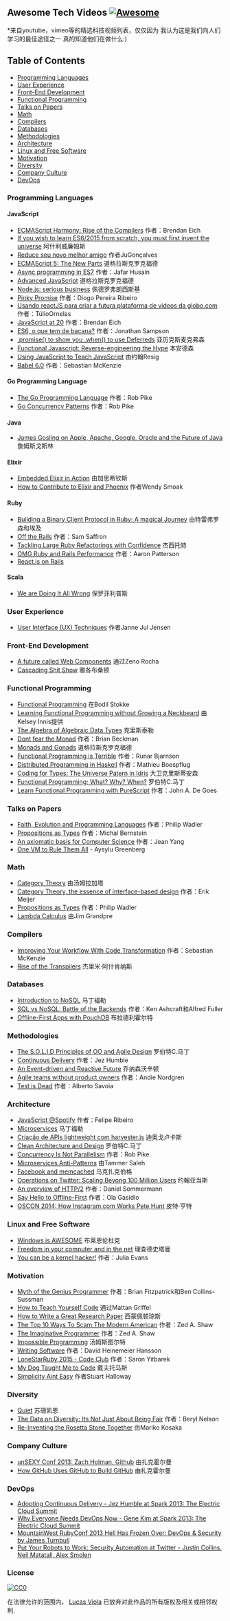 ## Awesome Tech Videos [![Awesome](https://cdn.rawgit.com/sindresorhus/awesome/d7305f38d29fed78fa85652e3a63e154dd8e8829/media/badge.svg)](https://github.com/sindresorhus/awesome)

*来自youtube，vimeo等的精选科技视频列表，仅仅因为
我认为这是我们向人们学习的最佳途径之一
真的知道他们在做什么:)

## Table of Contents
* [Programming Languages](#programming-languages)
* [User Experience](#user-experience)
* [Front-End Development](#front-end-development)
* [Functional Programming](#functional-programming)
* [Talks on Papers](#talks-on-papers)
* [Math](#math)
* [Compilers](#compilers)
* [Databases](#databases)
* [Methodologies](#methodologies)
* [Architecture](#architecture)
* [Linux and Free Software](#linux-and-free-software)
* [Motivation](#motivation)
* [Diversity](#diversity)
* [Company Culture](#company-culture)
* [DevOps](#devops)

### Programming Languages

#### JavaScript

- [ECMAScript Harmony: Rise of the Compilers](https://www.youtube.com/watch?v=PlmsweSNhTw&index) 作者：Brendan Eich
- [If you wish to learn ES6/2015 from scratch, you must first invent the universe](https://www.youtube.com/watch?v=DN4yLZB1vUQ) 阿什利威廉姆斯
- [Reduce seu novo melhor amigo](https://www.youtube.com/watch?v=P9mAnhNFKO4) 作者JuGonçalves
- [ECMAScript 5: The New Parts](https://www.youtube.com/watch?v=UTEqr0IlFKY) 道格拉斯克罗克福德
- [Async programming in ES7](https://www.youtube.com/watch?v=lil4YCCXRYc) 作者：Jafar Husain
- [Advanced JavaScript](https://www.youtube.com/watch?v=DwYPG6vreJg) 道格拉斯克罗克福德
- [Node.js: serious business](https://www.youtube.com/watch?v=_0opytdAXHk) 佩德罗弗朗西斯基
- [Pinky Promise](https://www.youtube.com/watch?v=-N8kFr_gaAI) 作者：Diogo Pereira Ribeiro
- [Usando reactJS para criar a futura plataforma de vídeos da globo.com](https://www.youtube.com/watch?v=Hm49qF7DAXw) 作者：TúlioOrnelas
- [JavaScript at 20](https://www.youtube.com/watch?v=bM79WQ9iMZQ) 作者：Brendan Eich
- [ES6, o que tem de bacana?](https://www.youtube.com/watch?v=VHRdSnJbNLg) 作者：Jonathan Sampson
- [.promise() to show you .when() to use Deferreds](https://www.youtube.com/watch?v=juRtEEsHI9E) 亚历克斯麦克弗森
- [Functional Javascript: Reverse-engineering the Hype](https://www.youtube.com/watch?v=aeh5Fmh_tmw) 本安德森
- [Using JavaScript to Teach JavaScript](https://www.youtube.com/watch?v=H4sSldXv_S4) 由约翰Resig
- [Babel 6.0](https://www.youtube.com/watch?v=Q_ncaTYEizc) 作者：Sebastian McKenzie

#### Go Programming Language

- [The Go Programming Language](https://www.youtube.com/watch?v=rKnDgT73v8s) 作者：Rob Pike
- [Go Concurrency Patterns](https://www.youtube.com/watch?v=f6kdp27TYZs) 作者：Rob Pike

#### Java

- [James Gosling on Apple, Apache, Google, Oracle and the Future of Java](https://www.youtube.com/watch?v=9ei-rbULWoA) 詹姆斯戈斯林

#### Elixir

- [Embedded Elixir in Action](https://www.youtube.com/watch?v=kpzQrFC55q4) 由加思希钦斯
- [How to Contribute to Elixir and Phoenix](https://www.youtube.com/watch?v=uMrsJahHi3k) 作者Wendy Smoak

#### Ruby

- [Building a Binary Client Protocol in Ruby: A magical Journey](https://www.youtube.com/watch?v=JLoOAGEAAjo) 由特雷弗罗森和埃及
- [Off the Rails](https://www.youtube.com/watch?v=aP5NNkzb4og) 作者：Sam Saffron
- [Tackling Large Ruby Refactorings with Confidence](https://www.youtube.com/watch?v=Kr82hUeI_qI) 杰西托特
- [OMG Ruby and Rails Performance](https://www.youtube.com/watch?v=JMGmaRZtgM8) 作者：Aaron Patterson
- [React.js on Rails](https://www.youtube.com/watch?v=kTSsZrub5iE)
#### Scala

- [We are Doing It All Wrong](https://www.youtube.com/watch?v=TS1lpKBMkgg) 保罗菲利普斯

### User Experience
- [User Interface (UX) Techniques](https://www.youtube.com/watch?v=7OSkB4BCx00) 作者Janne Jul Jensen

### Front-End Development
- [A future called Web Components](https://www.youtube.com/watch?v=TKYjzQ0T1q0) 通过Zeno Rocha
- [Cascading Shit Show](https://www.youtube.com/watch?v=iniwPUEbPUM) 雅各布桑顿

### Functional Programming

- [Functional Programming](https://www.youtube.com/watch?v=DHubfS8E--o) 在Bodil Stokke
- [Learning Functional Programming without Growing a Neckbeard](https://www.youtube.com/watch?v=OOvL6QAxRK4) 由Kelsey Innis提供
- [The Algebra of Algebraic Data Types](https://www.youtube.com/watch?v=YScIPA8RbVE) 克里斯泰勒
- [Dont fear the Monad](https://www.youtube.com/watch?v=ZhuHCtR3xq8) 作者：Brian Beckman
- [Monads and Gonads](https://www.youtube.com/watch?v=dkZFtimgAcM) 道格拉斯克罗克福德
- [Functional Programming is Terrible](https://www.youtube.com/watch?v=hzf3hTUKk8U) 作者：Runar Bjarnson
- [Distributed Programming in Haskell](https://www.youtube.com/watch?v=qlnU73a3Cw0) 作者：Mathieu Boespflug
- [Coding for Types: The Universe Patern in Idris](https://www.youtube.com/watch?v=AWeT_G04a0A) 大卫克里斯蒂安森
- [Functional Programming; What? Why? When?](https://www.youtube.com/watch?v=7Zlp9rKHGD4) 罗伯特C.马丁
- [Learn Functional Programming with PureScript](https://www.youtube.com/watch?v=LqYfdmb0eUU) 作者：John A. De Goes

### Talks on Papers
- [Faith, Evolution and Programming Languages](https://www.youtube.com/watch?v=8frGknO8rIg) 作者：Philip Wadler
- [Propositions as Types](https://www.youtube.com/watch?v=K-YYoigWN24) 作者：Michal Bernstein
- [An axiomatic basis for Computer Science](https://www.youtube.com/watch?v=GQi-6-d5ooQ) 作者：Jean Yang
- [One VM to Rule Them All](https://www.youtube.com/watch?v=L3e8G5l9gT8) -  Aysylu Greenberg

### Math

- [Category Theory](https://www.youtube.com/watch?v=o6L6XeNdd_k&list=FLCYmxNRJq3v_zDtEQrQuBKQ) 由汤姆拉加塔
- [Category Theory, the essence of interface-based design](https://www.youtube.com/watch?v=JMP6gI5mLHc) 作者：Erik Meijer
- [Propositions as Types](https://www.youtube.com/watch?v=IOiZatlZtGU) 作者：Philip Wadler
- [Lambda Calculus](https://www.youtube.com/watch?v=peOk3W7KZ4o) 由Jim Grandpre

### Compilers

- [Improving Your Workflow With Code Transformation](https://www.youtube.com/watch?v=OFuDvqZmUrE) 作者：Sebastian McKenzie
- [Rise of the Transpilers](https://www.youtube.com/watch?v=DspYurD75Ns) 杰里米·阿什肯纳斯
### Databases

- [Introduction to NoSQL](https://www.youtube.com/watch?v=qI_g07C_Q5I) 马丁福勒
- [SQL vs NoSQL: Battle of the Backends](https://www.youtube.com/watch?v=rRoy6I4gKWU) 作者：Ken Ashcraft和Alfred Fuller
- [Offline-First Apps with PouchDB](https://www.youtube.com/watch?v=7L7esHWAjSU) 布拉德利霍尔特

### Methodologies

- [The S.O.L.I.D Principles of OO and Agile Design](https://www.youtube.com/watch?v=t86v3N4OshQ) 罗伯特C.马丁
- [Continuous Delivery](https://www.youtube.com/watch?v=skLJuksCRTw) 作者：Jez Humble
- [An Event-driven and Reactive Future](https://www.youtube.com/watch?v=_VdIQTtRkb8) 乔纳森沃辛顿
- [Agile teams without product owners](https://www.youtube.com/watch?v=SIoukaoFZ9Y) 作者：Andie Nordgren
- [Test is Dead](https://www.youtube.com/watch?v=X1jWe5rOu3g) 作者：Alberto Savoia

### Architecture

- [JavaScript @Spotify](https://www.youtube.com/watch?v=xyR4G2XgcHU) 作者：Felipe Ribeiro
- [Microservices](https://www.youtube.com/watch?v=2yko4TbC8cI) 马丁福勒
- [Criação de APIs lightweight com harvester.js](https://www.youtube.com/watch?v=r2bIhTO5FcM) 迪奥戈卢卡斯
- [Clean Architecture and Design](https://www.youtube.com/watch?v=asLUTiJJqdE) 罗伯特C.马丁
- [Concurrency Is Not Parallelism](https://www.youtube.com/watch?v=cN_DpYBzKso) 作者：Rob Pike
- [Microservices Anti-Patterns](https://www.youtube.com/watch?v=I56HzTKvZKc) 由Tammer Saleh
- [Facebook and memcached](https://www.youtube.com/watch?v=UH7wkvcf0ys) 马克扎克伯格
- [Operations on Twitter: Scaling Beyong 100 Million Users](https://www.youtube.com/watch?v=z8LU0Cj6BOU) 约翰亚当斯
- [An overview of HTTP/2](https://github.com/lucasviola/awesome-tech-videos/blob/master///www.youtube.com/watch?v=-yxQIRl6Qic) 作者：Daniel Sommermann
- [Say Hello to Offline-First](https://www.youtube.com/watch?v=nNfaxNdyCgI) 作者：Ola Gasidlo
- [OSCON 2014: How Instagram.com Works Pete Hunt](https://www.youtube.com/watch?v=VkTCL6Nqm6Y) 皮特·亨特

### Linux and Free Software

- [Windows is AWESOME](https://www.youtube.com/watch?v=Zu0l-Ac7fTU&index=1&list=PLzcMzE4Sz1bDfHOZ2gTbcT7l4p2RaHa1L) 布莱恩伦杜克
- [Freedom in your computer and in the net](https://www.youtube.com/watch?v=2lupgHYiK9Q) 理查德史塔曼
- [You can be a kernel hacker!](https://www.youtube.com/watch?v=0IQlpFWTFbM) 作者：Julia Evans

### Motivation

- [Myth of the Genius Programmer](https://www.youtube.com/watch?v=0SARbwvhupQ) 作者：Brian Fitzpatrick和Ben Collins-Sussman
- [How to Teach Yourself Code](https://www.youtube.com/watch?v=T0qAjgQFR4c) 通过Mattan Griffel
- [How to Write a Great Research Paper](https://www.youtube.com/watch?v=g3dkRsTqdDA) 西蒙佩顿琼斯
- [The Top 10 Ways To Scam The Modern American](https://www.youtube.com/watch?v=neI_Pj558CY) 作者：Zed A. Shaw
- [The Imaginative Programmer](https://www.youtube.com/watch?v=w1-bDwNtG-I) 作者：Zed A. Shaw
- [Impossible Programming](https://www.youtube.com/watch?v=hN63FOa_Gp4) 汤姆斯图尔特
- [Writing Software](https://www.youtube.com/watch?v=9LfmrkyP81M) 作者：David Heinemeier Hansson
- [LoneStarRuby 2015 - Code Club](https://www.youtube.com/watch?v=sLAvSgcrgZM) 作者：Saron Yitbarek
- [My Dog Taught Me to Code](https://www.youtube.com/watch?v=yCBUsd52a3s) 戴夫托马斯
- [Simplicity Aint Easy](https://www.youtube.com/watch?v=cidchWg74Y4) 作者Stuart Halloway

### Diversity

- [Quiet](https://www.youtube.com/watch?v=AzlCIS072_Y) 苏珊凯恩
- [The Data on Diversity: Its Not Just About Being Fair](https://www.youtube.com/watch?v=Am3tHJzqnMki) 作者：Beryl Nelson
- [Re-Inventing the Rosetta Stone Together](https://www.youtube.com/watch?v=OOzAly5Rs7g) 由Mariko Kosaka

### Company Culture

- [unSEXY Conf 2013: Zach Holman, Github](https://www.youtube.com/watch?v=vCSNME4voRU) 由扎克霍尔曼
- [How GitHub Uses GitHub to Build GitHub](https://www.youtube.com/watch?v=qyz3jkOBbQY) 由扎克霍尔曼

### DevOps

- [Adopting Continuous Delivery - Jez Humble at Spark 2013: The Electric Cloud Summit](https://www.youtube.com/watch?v=ZLBhVEo1OG4)
- [Why Everyone Needs DevOps Now - Gene Kim at Spark 2013: The Electric Cloud Summit](https://www.youtube.com/watch?v=oRTiu911qtA)
- [MountainWest RubyConf 2013 Hell Has Frozen Over: DevOps & Security by James Turnbull](https://www.youtube.com/watch?v=SsQF6zqzHKw)
- [Put Your Robots to Work: Security Automation at Twitter - Justin Collins, Neil Matatall, Alex Smolen](https://vimeo.com/54250716)

### License

[![CC0](https://i.creativecommons.org/p/zero/1.0/88x31.png)](https://creativecommons.org/publicdomain/zero/1.0/)

在法律允许的范围内， [Lucas Viola](http://lucasviola.github.io) 已放弃对此作品的所有版权及相关或相邻权利.
